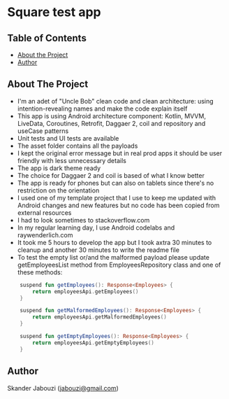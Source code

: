 # Square test app

<!-- TABLE OF CONTENTS -->
## Table of Contents

* [About the Project](#about-the-project)
* [Author](#author)


<!-- ABOUT THE PROJECT -->
## About The Project

* I'm an adet of "Uncle Bob" clean code and clean architecture: using intention-revealing names and make the code explain itself
* This app is using Android architecture component: Kotlin, MVVM, LiveData, Coroutines, Retrofit, Daggaer 2, coil and repository and useCase patterns
* Unit tests and UI tests are available
* The asset folder contains all the payloads
* I kept the original error message but in real prod apps it should be user friendly with less unnecessary details
* The app is dark theme ready
* The choice for Daggaer 2 and coil is based of what I know better
* The app is ready for phones but can also on tablets since there's no restriction on the orientation
* I used one of my template project that I use to keep me updated with Android changes and new features but no code has been copied from external resources
* I had to look sometimes to stackoverflow.com
* In my regular learning day, I use Android codelabs and raywenderlich.com
* It took me 5 hours to develop the app but I took axtra 30 minutes to cleanup and another 30 minutes to write the readme file
* To test the empty list or/and the malformed payload please update getEmployeesList method from EmployeesRepository class and one of these methods:
```kotlin
    suspend fun getEmployees(): Response<Employees> {
        return employeesApi.getEmployees()
    }

    suspend fun getMalformedEmployees(): Response<Employees> {
        return employeesApi.getMalformedEmployees()
    }

    suspend fun getEmptyEmployees(): Response<Employees> {
        return employeesApi.getEmptyEmployees()
    }
```

<!-- CONTACT -->
## Author

Skander Jabouzi (jabouzi@gmail.com)


